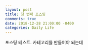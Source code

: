 ```yaml
---
layout: post
title: 첫 번째 포스팅
comments: true
date: 2018-12-28 21:00:00 -0400
categories: Daily Life
---
```


포스팅 테스트. 카테고리를 만들어야 되는데 